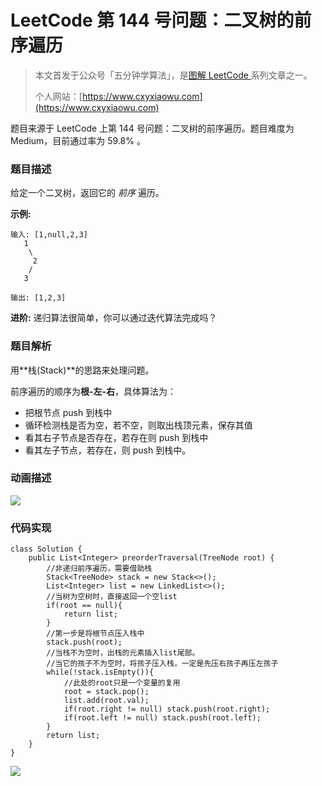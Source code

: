# LeetCode 第 144 号问题：二叉树的前序遍历

> 本文首发于公众号「五分钟学算法」，是[图解 LeetCode ](<https://github.com/MisterBooo/LeetCodeAnimation>)系列文章之一。
>
> 个人网站：[https://www.cxyxiaowu.com](https://www.cxyxiaowu.com)

题目来源于 LeetCode 上第 144 号问题：二叉树的前序遍历。题目难度为 Medium，目前通过率为 59.8% 。

### 题目描述

给定一个二叉树，返回它的 *前序* 遍历。

 **示例:**

```
输入: [1,null,2,3]  
   1
    \
     2
    /
   3 

输出: [1,2,3]
```

**进阶:** 递归算法很简单，你可以通过迭代算法完成吗？

### 题目解析

用**栈(Stack)**的思路来处理问题。

前序遍历的顺序为**根-左-右**，具体算法为：

- 把根节点 push 到栈中
- 循环检测栈是否为空，若不空，则取出栈顶元素，保存其值
- 看其右子节点是否存在，若存在则 push 到栈中
- 看其左子节点，若存在，则 push 到栈中。



### 动画描述

![](https://blog-1257126549.cos.ap-guangzhou.myqcloud.com/blog/uu82j.gif)

### 代码实现

```
class Solution {
    public List<Integer> preorderTraversal(TreeNode root) {
        //非递归前序遍历，需要借助栈
        Stack<TreeNode> stack = new Stack<>();
        List<Integer> list = new LinkedList<>();
        //当树为空树时，直接返回一个空list
        if(root == null){
            return list;
        }
        //第一步是将根节点压入栈中
        stack.push(root);
        //当栈不为空时，出栈的元素插入list尾部。
        //当它的孩子不为空时，将孩子压入栈，一定是先压右孩子再压左孩子
        while(!stack.isEmpty()){
            //此处的root只是一个变量的复用
            root = stack.pop();
            list.add(root.val);
            if(root.right != null) stack.push(root.right);
            if(root.left != null) stack.push(root.left);
        }
        return list;
    }
}
```







![](https://blog-1257126549.cos.ap-guangzhou.myqcloud.com/blog/obddd.png)